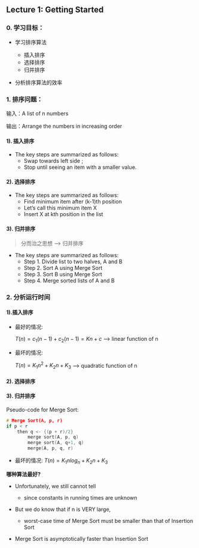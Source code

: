 ## Lecture 1: Getting Started

### 0. 学习目标：

- 学习排序算法
    - 插入排序
    - 选择排序
    - 归并排序

- 分析排序算法的效率

### 1. 排序问题：

输入：A list of n numbers

输出：Arrange the numbers in increasing order

#### 1). 插入排序
- The key steps are summarized as follows:
    - Swap towards left side ;
    - Stop until seeing an item with a smaller value.

#### 2). 选择排序

- The key steps are summarized as follows:
    - Find minimum item after (k-1)th position
    - Let’s call this minimum item X
    - Insert X at kth position in the list

#### 3). 归并排序

> 分而治之思想 --> 归并排序

- The key steps are summarized as follows:
    - Step 1. Divide list to two halves, A and B
    - Step 2. Sort A using Merge Sort
    - Step 3. Sort B using Merge Sort
    - Step 4. Merge sorted lists of A and B


### 2. 分析运行时间

#### 1).插入排序

- 最好的情况:

    $T(n) = c_1(n-1) + c_2(n-1) = Kn + c$ --> linear function of n

- 最坏的情况:

    $T(n) = K_1n^2 + K_2n + K_3$ --> quadratic function of n

#### 2). 选择排序

#### 3). 归并排序

Pseudo-code for Merge Sort:
```c
# Merge Sort(A, p, r)
if p < r
    then q <- {(p + r)/2}
        merge sort(A, p, q)
        merge sort(A, q+1, q)
        merge(A, p, q, r)
```

- 最坏的情况:
    $T(n) = K_{1}nlog_n + K_{2}n + K_3$

**哪种算法最好?**

- Unfortunately, we still cannot tell
    - since constants in running times are unknown

- But we do know that if n is VERY large,
    - worst-case time of Merge Sort must be smaller than that of Insertion Sort

- Merge Sort is asymptotically faster than Insertion Sort

